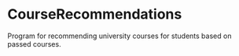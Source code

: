 # CourseRecommendations
Program for recommending university courses for students based on passed courses.
